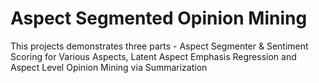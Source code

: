 # Aspect Segmented Opinion Mining
This projects demonstrates three parts - Aspect Segmenter &amp; Sentiment Scoring for Various Aspects, Latent Aspect Emphasis Regression and Aspect Level Opinion Mining via Summarization
